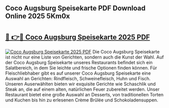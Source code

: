 ## Coco Augsburg Speisekarte PDF Download Online 2025 5Km0x

# <h2><a href="http://gcc4l0m.nevu.top/?p=Coco+Augsburg+Speisekarte">🔗 👉🔴 Coco Augsburg Speisekarte 2025 PDF</a></h2>

[![Coco Augsburg Speisekarte 2025 PDF](https://i.imgur.com/dBaPXMq.png)](http://gcc4l0m.nevu.top/?p=Coco+Augsburg+Speisekarte)
Die Coco Augsburg Speisekarte ist nicht nur eine Liste von Gerichten, sondern auch die Kunst der Wahl. Auf der Coco Augsburg Speisekarte unseres Restaurants befindet sich ein Salatbereich, in dem Sie leichte und frische Optionen finden können. Für Fleischliebhaber gibt es auf unserer Coco Augsburg Speisekarte eine Auswahl an Gerichten: Rindfleisch, Schweinefleisch, Huhn und Fisch. Unseren Auserwählten bieten wir exquisite Gerichte wie Schaschlik und Steak an, die auf einem alten, natürlichen Feuer zubereitet werden. Unser Restaurant bietet eine große Auswahl an Desserts, von traditionellen Torten und Kuchen bis hin zu erlesenen Crème Brûlée und Schokoladensuppen.
